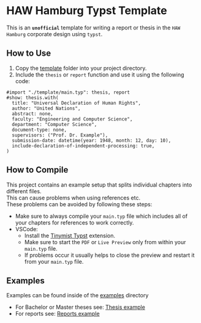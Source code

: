 # HAW Hamburg Typst Template

This is an **`unofficial`** template for writing a report or thesis in the `HAW Hamburg` corporate design using `typst`.

## How to Use

1. Copy the [template](./template/) folder into your project directory.
2. Include the `thesis` or `report` function and use it using the following code:

```typst
#import "./template/main.typ": thesis, report
#show: thesis.with(
  title: "Universal Declaration of Human Rights",
  author: "United Nations",
  abstract: none,
  faculty: "Engineering and Computer Science",
  department: "Computer Science",
  document-type: none,
  supervisors: ("Prof. Dr. Example"),
  submission-date: datetime(year: 1948, month: 12, day: 10),
  include-declaration-of-independent-processing: true,
)
```

## How to Compile

This project contains an example setup that splits individual chapters into different files.\
This can cause problems when using references etc.\
These problems can be avoided by following these steps:

- Make sure to always compile your `main.typ` file which includes all of your chapters for references to work correctly.
- VSCode:
  - Install the [Tinymist Typst](https://marketplace.visualstudio.com/items?itemName=myriad-dreamin.tinymist) extension.
  - Make sure to start the `PDF` or `Live Preview` only from within your `main.typ` file.
  - If problems occur it usually helps to close the preview and restart it from your `main.typ` file.

## Examples

Examples can be found inside of the [examples](./examples/) directory

- For Bachelor or Master theses see: [Thesis example](./examples/thesis/)
- For reports see: [Reports example](./examples/report/)
